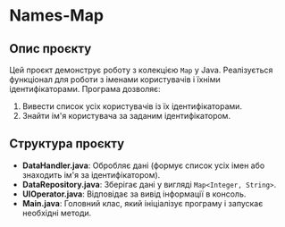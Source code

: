 # Names-Map

## Опис проєкту
Цей проєкт демонструє роботу з колекцією `Map` у Java. Реалізується функціонал для роботи з іменами користувачів і їхніми ідентифікаторами. Програма дозволяє:
1. Вивести список усіх користувачів із їх ідентифікаторами.
2. Знайти ім'я користувача за заданим ідентифікатором.

## Структура проєкту
- **DataHandler.java**: Обробляє дані (формує список усіх імен або знаходить ім'я за ідентифікатором).
- **DataRepository.java**: Зберігає дані у вигляді `Map<Integer, String>`.
- **UIOperator.java**: Відповідає за вивід інформації в консоль.
- **Main.java**: Головний клас, який ініціалізує програму і запускає необхідні методи.
